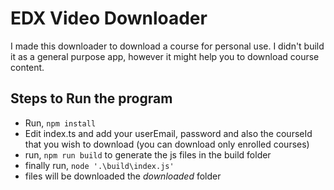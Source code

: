 # EDX Video Downloader
I made this downloader to download a course for personal use. I didn't build it as a general purpose app, however it might help you to download course content.

## Steps to Run the program
* Run, `npm install`
* Edit index.ts and add your userEmail, password and also the courseId that you wish to download (you can download only enrolled courses)
* run, `npm run build` to generate the js files in the build folder
* finally run, `node '.\build\index.js'`
* files will be downloaded the *downloaded* folder
